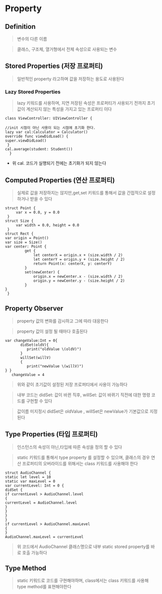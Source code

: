 # Property

## Definition
> 변수의 다른 이름

> 클래스, 구조체, 열거형에서 전체 속성으로 사용되는 변수

## Stored Properties (저장 프로퍼티)

> 일반적인 property 라고하며 값을 저장하는 용도로 사용된다

### Lazy Stored Properties

> lazy 키워드를 사용하며, 지연 저장된 속성은 프로퍼티가 사용되기 전까지 초기값이 계산되지 않는 특성을 가지고 있는 프로퍼티 이다

~~~
class ViewController: UIViewController {//init 시점이 아닌 사용이 되는 시점에 초기화 한다.lazy var cal:Calculator = Calculator()override func viewDidLoad() {super.viewDidLoad()
 }
cal.average(student: Student())
  }
~~~

* 위 cal. 코드가 실행되기 전에는 초기화가 되지 않는다

## Computed Properties (연산 프로퍼티)

> 실제로 값을 저장하지는 않지만,get,set 키워드를 통해서 값을 간접적으로 설정하거나 받을 수 있다

~~~
struct Point {
     var x = 0.0, y = 0.0
 }
struct Size {
     var width = 0.0, height = 0.0
 }
struct Rect {
var origin = Point() 
var size = Size() 
var center: Point {
         get {
             let centerX = origin.x + (size.width / 2)
             let centerY = origin.y + (size.height / 2)
             return Point(x: centerX, y: centerY)
         }
         set(newCenter) {
             origin.x = newCenter.x - (size.width / 2)
             origin.y = newCenter.y - (size.height / 2)
         }
}
 }
~~~

## Property Observer

> property 값의 변화를 감시하고 그에 따라 대응한다

> property 값이 설정 될 때마다 호출된다

~~~
var changeValue:Int = 0{
       didSet(oldV){
          print("oldValue \(oldV)")
       }
       willSet(willV)
       {
          print("newValue \(willV)")
} }
   changeValue = 4
~~~

> 위와 같이 초기값이 설정된 저장 프로퍼티에서 사용이 가능하다

> 내부 코드는 didSet: 값이 바뀐 직후, willSet: 값이 바뀌기 직전에 대한 명령 코드를 구현할 수 있다

> 값이름 미지정시 didSet은 oldValue , willSet은 newValue가 기본값으로 지정된다

## Type Properties (타입 프로퍼티) 

> 인스턴스의 속성이 아닌,타입에 따른 속성을 정의 할 수 있다

> static 키워드를 통해서 type property 를 설정할 수 있으며, 클래스의 경우 연산 프로퍼티의 오버라이드를 위해서는 class 키워드를 사용해야 한다

~~~
struct AudioChannel {static let level = 10static var maxLevel = 0var currentLevel: Int = 0 {didSet {if currentLevel > AudioChannel.level{currentLevel = AudioChannel.level}
}
}
}if currentLevel > AudioChannel.maxLevel{}
AudioChannel.maxLevel = currentLevel
~~~

> 위 코드에서 AudioChannel 클래스명으로 내부 static stored property를 바로 호출 가능하다

## Type Method

> static 키워드로 코드를 구현해야하며, class에서는 class 키워드를 사용해 type method를 표현해야한다

